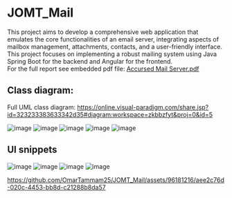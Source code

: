 # JOMT_Mail
This project aims to develop a comprehensive web application that emulates the core functionalities of an email server, 
integrating aspects of mailbox management, attachments, contacts, and a user-friendly interface.      
This project focuses on implementing a robust mailing system using Java Spring Boot for the backend and Angular for the frontend.    
For the full report see embedded pdf file:
[Accursed Mail Server.pdf](https://github.com/OmarTammam25/JOMT_Mail/files/13208680/Accursed.Mail.Server.pdf)
## Class diagram:
Full UML class diagram: https://online.visual-paradigm.com/share.jsp?id=323233383633342d35#diagram:workspace=zkbbzfyt&proj=0&id=5

![image](assets/UML1.png)
![image](assets/UML2.png)
![image](assets/UML3.png)
![image](assets/UML4.png)
![image](assets/UML5.png)

## UI snippets
![image](assets/login.png)
![image](assets/mail.png)
![image](assets/demo1.png)
![image](assets/demo2.png)



https://github.com/OmarTammam25/JOMT_Mail/assets/96181216/aee2c76d-020c-4453-bb8d-c21288b8da57

